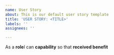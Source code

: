 ```yaml
---
name: User Story
about: This is our default user story template
title: 'USER STORY: <TITLE>'
labels: ''
assignees: ''

---
```


As a **role**I can **capability** so that **received benefit**
